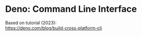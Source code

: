 # Deno: Command Line Interface

Based on tutorial (2023):  
https://deno.com/blog/build-cross-platform-cli
